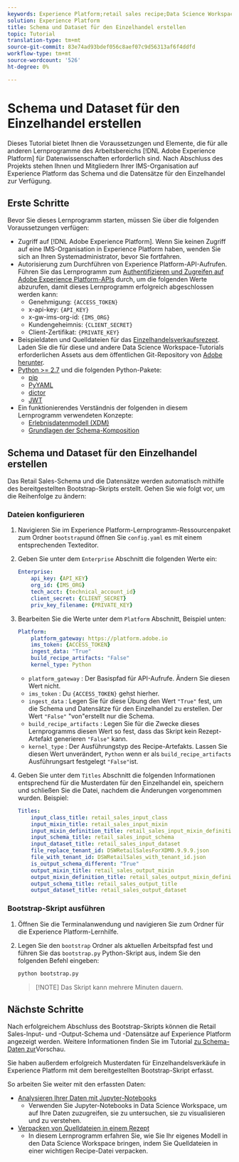 ```yaml
---
keywords: Experience Platform;retail sales recipe;Data Science Workspace;popular topics
solution: Experience Platform
title: Schema und Dataset für den Einzelhandel erstellen
topic: Tutorial
translation-type: tm+mt
source-git-commit: 83e74ad93bdef056c8aef07c9d56313af6f4ddfd
workflow-type: tm+mt
source-wordcount: '526'
ht-degree: 0%

---
```



# Schema und Dataset für den Einzelhandel erstellen

Dieses Tutorial bietet Ihnen die Voraussetzungen und Elemente, die für alle anderen Lernprogramme des Arbeitsbereichs [!DNL Adobe Experience Platform] für Datenwissenschaften erforderlich sind. Nach Abschluss des Projekts stehen Ihnen und Mitgliedern Ihrer IMS-Organisation auf Experience Platform das Schema und die Datensätze für den Einzelhandel zur Verfügung.

## Erste Schritte

Bevor Sie dieses Lernprogramm starten, müssen Sie über die folgenden Voraussetzungen verfügen:
- Zugriff auf [!DNL Adobe Experience Platform]. Wenn Sie keinen Zugriff auf eine IMS-Organisation in Experience Platform haben, wenden Sie sich an Ihren Systemadministrator, bevor Sie fortfahren.
- Autorisierung zum Durchführen von Experience Platform-API-Aufrufen. Führen Sie das Lernprogramm zum [Authentifizieren und Zugreifen auf Adobe Experience Platform-APIs](../../tutorials/authentication.md) durch, um die folgenden Werte abzurufen, damit dieses Lernprogramm erfolgreich abgeschlossen werden kann:
   - Genehmigung: `{ACCESS_TOKEN}`
   - x-api-key: `{API_KEY}`
   - x-gw-ims-org-id: `{IMS_ORG}`
   - Kundengeheimnis: `{CLIENT_SECRET}`
   - Client-Zertifikat: `{PRIVATE_KEY}`
- Beispieldaten und Quelldateien für das [Einzelhandelsverkaufsrezept](../pre-built-recipes/retail-sales.md). Laden Sie die für diese und andere Data Science Workspace-Tutorials erforderlichen Assets aus dem öffentlichen Git-Repository von [Adobe herunter](https://github.com/adobe/experience-platform-dsw-reference/).
- [Python >= 2.7](https://www.python.org/downloads/) und die folgenden Python-Pakete:
   - [pip](https://pypi.org/project/pip/)
   - [PyYAML](https://pyyaml.org/)
   - [dictor](https://pypi.org/project/dictor/)
   - [JWT](https://pypi.org/project/jwt/)
- Ein funktionierendes Verständnis der folgenden in diesem Lernprogramm verwendeten Konzepte:
   - [Erlebnisdatenmodell (XDM)](../../xdm/home.md)
   - [Grundlagen der Schema-Komposition](../../xdm/schema/field-dictionary.md)

## Schema und Dataset für den Einzelhandel erstellen

Das Retail Sales-Schema und die Datensätze werden automatisch mithilfe des bereitgestellten Bootstrap-Skripts erstellt. Gehen Sie wie folgt vor, um die Reihenfolge zu ändern:

### Dateien konfigurieren

1. Navigieren Sie im Experience Platform-Lernprogramm-Ressourcenpaket zum Ordner `bootstrap`und öffnen Sie `config.yaml` es mit einem entsprechenden Texteditor.
2. Geben Sie unter dem `Enterprise` Abschnitt die folgenden Werte ein:

   ```yaml
   Enterprise:
       api_key: {API_KEY}
       org_id: {IMS_ORG}
       tech_acct: {technical_account_id}
       client_secret: {CLIENT_SECRET}
       priv_key_filename: {PRIVATE_KEY}
   ```

3. Bearbeiten Sie die Werte unter dem `Platform` Abschnitt, Beispiel unten:

   ```yaml
   Platform:
       platform_gateway: https://platform.adobe.io
       ims_token: {ACCESS_TOKEN}
       ingest_data: "True"
       build_recipe_artifacts: "False"
       kernel_type: Python
   ```

   - `platform_gateway` : Der Basispfad für API-Aufrufe. Ändern Sie diesen Wert nicht.
   - `ims_token` : Du `{ACCESS_TOKEN}` gehst hierher.
   - `ingest_data` : Legen Sie für diese Übung den Wert `"True"` fest, um die Schema und Datensätze für den Einzelhandel zu erstellen. Der Wert `"False"` &quot;von&quot;erstellt nur die Schema.
   - `build_recipe_artifacts` : Legen Sie für die Zwecke dieses Lernprogramms diesen Wert so fest, dass das Skript kein Rezept-Artefakt generieren `"False"` kann.
   - `kernel_type` : Der Ausführungstyp des Recipe-Artefakts. Lassen Sie diesen Wert unverändert, `Python` wenn er als `build_recipe_artifacts` Ausführungsart festgelegt `"False"`ist.

4. Geben Sie unter dem `Titles` Abschnitt die folgenden Informationen entsprechend für die Musterdaten für den Einzelhandel ein, speichern und schließen Sie die Datei, nachdem die Änderungen vorgenommen wurden. Beispiel:

   ```yaml
   Titles:
       input_class_title: retail_sales_input_class
       input_mixin_title: retail_sales_input_mixin
       input_mixin_definition_title: retail_sales_input_mixin_definition
       input_schema_title: retail_sales_input_schema
       input_dataset_title: retail_sales_input_dataset
       file_replace_tenant_id: DSWRetailSalesForXDM0.9.9.9.json
       file_with_tenant_id: DSWRetailSales_with_tenant_id.json
       is_output_schema_different: "True"
       output_mixin_title: retail_sales_output_mixin
       output_mixin_definition_title: retail_sales_output_mixin_definition
       output_schema_title: retail_sales_output_title
       output_dataset_title: retail_sales_output_dataset
   ```

### Bootstrap-Skript ausführen

1. Öffnen Sie die Terminalanwendung und navigieren Sie zum Ordner für die Experience Platform-Lernhilfe.
2. Legen Sie den `bootstrap` Ordner als aktuellen Arbeitspfad fest und führen Sie das `bootstrap.py` Python-Skript aus, indem Sie den folgenden Befehl eingeben:

   ```bash
   python bootstrap.py
   ```

   > [!NOTE] Das Skript kann mehrere Minuten dauern.

## Nächste Schritte

Nach erfolgreichem Abschluss des Bootstrap-Skripts können die Retail Sales-Input- und -Output-Schema und -Datensätze auf Experience Platform angezeigt werden. Weitere Informationen finden Sie im Tutorial [zu Schema-Daten zur](./preview-schema-data.md)Vorschau.

Sie haben außerdem erfolgreich Musterdaten für Einzelhandelsverkäufe in Experience Platform mit dem bereitgestellten Bootstrap-Skript erfasst.

So arbeiten Sie weiter mit den erfassten Daten:
- [Analysieren Ihrer Daten mit Jupyter-Notebooks](../jupyterlab/analyze-your-data.md)
   - Verwenden Sie Jupyter-Notebooks in Data Science Workspace, um auf Ihre Daten zuzugreifen, sie zu untersuchen, sie zu visualisieren und zu verstehen.
- [Verpacken von Quelldateien in einem Rezept](./package-source-files-recipe.md)
   - In diesem Lernprogramm erfahren Sie, wie Sie Ihr eigenes Modell in den Data Science Workspace bringen, indem Sie Quelldateien in einer wichtigen Recipe-Datei verpacken.